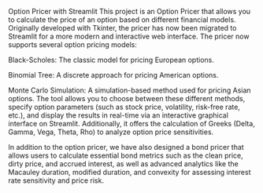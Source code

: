 Option Pricer with Streamlit
This project is an Option Pricer that allows you to calculate the price of an option based on different financial models. Originally developed with Tkinter, the pricer has now been migrated to Streamlit for a more modern and interactive web interface. The pricer now supports several option pricing models:

Black-Scholes: The classic model for pricing European options.

Binomial Tree: A discrete approach for pricing American options.

Monte Carlo Simulation: A simulation-based method used for pricing Asian options.
The tool allows you to choose between these different methods, specify option parameters (such as stock price, volatility, risk-free rate, etc.), and display the results in real-time via an interactive graphical interface on Streamlit. Additionally, it offers the calculation of Greeks (Delta, Gamma, Vega, Theta, Rho) to analyze option price sensitivities.

In addition to the option pricer, we have also designed a bond pricer that allows users to calculate essential bond metrics such as the clean price, dirty price, and accrued interest, as well as advanced analytics like the Macauley duration, modified duration, and convexity for assessing interest rate sensitivity and price risk.
